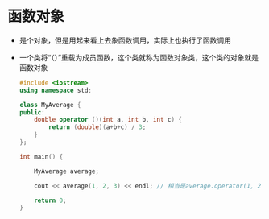 # 函数对象

* 是个对象，但是用起来看上去象函数调用，实际上也执行了函数调用

* 一个类将“（）”重载为成员函数，这个类就称为函数对象类，这个类的对象就是函数对象 

  ```c++
  #include <iostream>
  using namespace std;
  
  class MyAverage {
  public:
      double operator ()(int a, int b, int c) {
          return (double)(a+b+c) / 3;
      }
  };
  
  int main() {
  
      MyAverage average;
  
      cout << average(1, 2, 3) << endl; // 相当是average.operator(1, 2, 3)
  
      return 0;
  }
  ```

  

